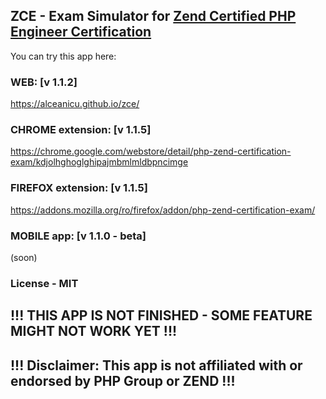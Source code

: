 ## ZCE - Exam Simulator for [Zend Certified PHP Engineer Certification](https://www.zend.com/en/services/certification/php-certification)

You can try this app here: 

### WEB:  [v 1.1.2]

https://alceanicu.github.io/zce/

### CHROME extension: [v 1.1.5]

https://chrome.google.com/webstore/detail/php-zend-certification-exam/kdjolhghoglghipajmbmlmldbpncimge

### FIREFOX extension: [v 1.1.5]

https://addons.mozilla.org/ro/firefox/addon/php-zend-certification-exam/

### MOBILE app: [v 1.1.0 - beta]

(soon)

### License - MIT

## !!! THIS APP IS NOT FINISHED - SOME FEATURE MIGHT NOT WORK YET !!!
## !!! Disclaimer: This app is not affiliated with or endorsed by PHP Group or ZEND !!!
